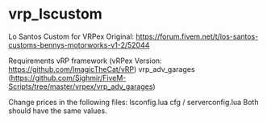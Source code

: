 # vrp_lscustom
Lo Santos Custom for VRPex
Original: https://forum.fivem.net/t/los-santos-customs-bennys-motorworks-v1-2/52044

Requirements
vRP framework (vRPex Version: https://github.com/ImagicTheCat/vRP)
vrp_adv_garages (https://github.com/Sighmir/FiveM-Scripts/tree/master/vrpex/vrp_adv_garages)


Change prices in the following files:
lsconfig.lua
cfg / serverconfig.lua
Both should have the same values.
